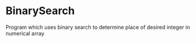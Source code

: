 # BinarySearch
Program which uses binary search to determine place of desired integer in numerical array

